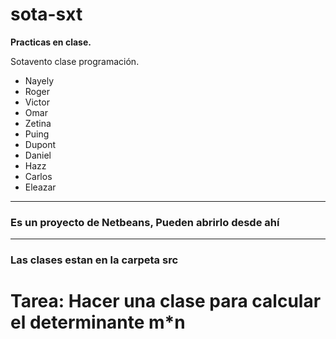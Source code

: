 # sota-sxt

**Practicas en clase.**

Sotavento clase programación.

- Nayely
- Roger
- Victor
- Omar
- Zetina
- Puing
- Dupont
- Daniel
- Hazz
- Carlos
- Eleazar

_________________________________
### Es un proyecto de Netbeans, Pueden abrirlo desde ahí
_________________________________
### Las clases estan en la carpeta **src**

# Tarea: Hacer una clase para calcular el determinante m*n
